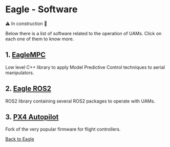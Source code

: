 # Eagle - Software

:warning: In construction :construction_worker:

Below there is a list of software related to the operation of UAMs. Click on each one of them to know more.

## 1. [EagleMPC](eagle_mpc_lib/README.md)

Low level C++ library to apply Model Predictive Control techniques to aerial manipulators.

## 2. [Eagle ROS2](eagle_ros2/README.md)

ROS2 library containing several ROS2 packages to operate with UAMs.

## 3. [PX4 Autopilot](px4/README.md)

Fork of the very popular firmware for flight controllers.

[Back to Eagle](../README.md)
